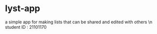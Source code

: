 # lyst-app
a simple app for making lists that can be shared and edited with others \n
student ID : 21101170
